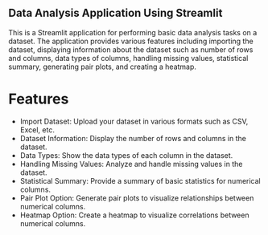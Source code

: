 ## Data Analysis Application Using Streamlit
This is a Streamlit application for performing basic data analysis tasks on a dataset. The application provides various features including importing the dataset, displaying information about the dataset such as number of rows and columns, data types of columns, handling missing values, statistical summary, generating pair plots, and creating a heatmap.

# Features
* Import Dataset: Upload your dataset in various formats such as CSV, Excel, etc.
* Dataset Information: Display the number of rows and columns in the dataset.
* Data Types: Show the data types of each column in the dataset.
* Handling Missing Values: Analyze and handle missing values in the dataset.
* Statistical Summary: Provide a summary of basic statistics for numerical columns.
* Pair Plot Option: Generate pair plots to visualize relationships between numerical columns.
* Heatmap Option: Create a heatmap to visualize correlations between numerical columns.

